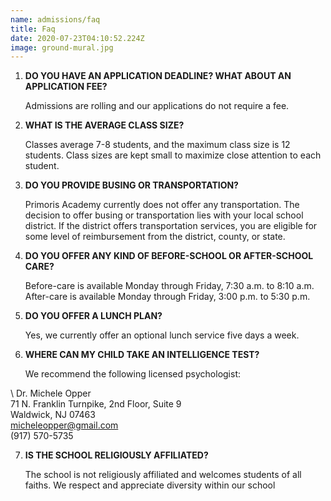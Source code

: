 ```yaml
---
name: admissions/faq
title: Faq
date: 2020-07-23T04:10:52.224Z
image: ground-mural.jpg
---
```

1. **DO YOU HAVE AN APPLICATION DEADLINE? WHAT ABOUT AN APPLICATION FEE?** 

   Admissions are rolling and our applications do not require a fee.
2. **WHAT IS THE AVERAGE CLASS SIZE?**

   Classes average 7-8 students, and the maximum class size is 12 students. Class sizes are kept small to maximize close attention to each student.
3. **DO YOU PROVIDE BUSING OR TRANSPORTATION?**

   Primoris Academy currently does not offer any transportation. The decision to offer busing or transportation lies with your local school district. If the district offers transportation services, you are eligible for some level of reimbursement from the district, county, or state.
4. **DO YOU OFFER ANY KIND OF BEFORE-SCHOOL OR AFTER-SCHOOL CARE?**

   Before-care is available Monday through Friday, 7:30 a.m. to 8:10 a.m. After-care is available Monday through Friday, 3:00 p.m. to 5:30 p.m.
5. **DO YOU OFFER A LUNCH PLAN?**

   Yes, we currently offer an optional lunch service five days a week.
6. **WHERE CAN MY CHILD TAKE AN INTELLIGENCE TEST?**

   We recommend the following licensed psychologist:

\    Dr. Michele Opper\
       71 N. Franklin Turnpike, 2nd Floor, Suite 9\
       Waldwick, NJ 07463\
       [micheleopper@gmail.com](mailto:micheleopper@gmail.com)\
       (917) 570-5735  

7. **IS THE SCHOOL RELIGIOUSLY AFFILIATED?**

   The school is not religiously affiliated and welcomes students of all faiths. We respect and appreciate diversity within our school